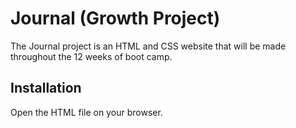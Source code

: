 # Journal (Growth Project)

The Journal project is an HTML and CSS website that will be made throughout the 12 weeks of boot camp.

## Installation

Open the HTML file on your browser.

